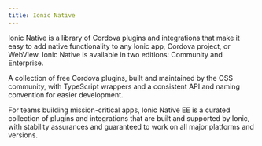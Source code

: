 ```yaml
---
title: Ionic Native
---
```

<p class='intro'>Ionic Native is a library of Cordova plugins and integrations that make it easy to add native functionality to any Ionic app, Cordova project, or WebView. Ionic Native is available in two editions: Community and Enterprise.</p>

<docs-cards class="static-width">
  <docs-card header="Community Edition" href="/docs/native/overview" img="/docs/assets/img/native/community-edition.png">
    <p>A collection of free Cordova plugins, built and maintained by the OSS community, with TypeScript wrappers and a consistent API and naming convention for easier development.</p>
  </docs-card>

  <docs-card header="Enterprise Edition" href="/docs/enterprise" img="/docs/assets/img/native/enterprise-edition.png">
    <p>For teams building mission-critical apps, Ionic Native EE is a curated collection of plugins and integrations that are built and supported by Ionic, with stability assurances and guaranteed to work on all major platforms and versions.</p>
  </docs-card>
</docs-cards>